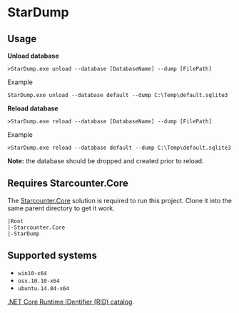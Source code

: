 # StarDump

## Usage

**Unload database**

```
>StarDump.exe unload --database [DatabaseName] --dump [FilePath]
```

Example

```
StarDump.exe unload --database default --dump C:\Temp\default.sqlite3
```

**Reload database**

```
>StarDump.exe reload --database [DatabaseName] --dump [FilePath]
```

Example

```
>StarDump.exe reload --database default --dump C:\Temp\default.sqlite3
```

**Note:** the database should be dropped and created prior to reload.

## Requires Starcounter.Core

The [Starcounter.Core](https://github.com/Starcounter/Starcounter.Core/) solution is required to run this project.
Clone it into the same parent directory to get it work.

```
|Root
|-Starcounter.Core
|-StarDump  
```

## Supported systems

- `win10-x64`
- `osx.10.10-x64`
- `ubuntu.14.04-x64`

[.NET Core Runtime IDentifier (RID) catalog](https://docs.microsoft.com/en-us/dotnet/articles/core/rid-catalog).